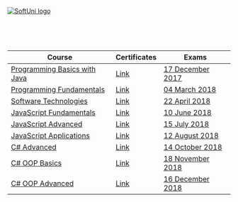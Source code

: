 <a href="https://softuni.bg/trainings/courses" rel="Courses" target="_blank" >  ![SoftUni logo][logo] <a/>

[logo]: http://innovationstarterbox.bg/wp-content/uploads/2016/05/Softuni_logo_trasparent.png "SoftUni Logo"

<br/>
<br/>
<br/>

|**Course**|**Certificates**|**Exams**|
|---|---|---|
|<a href="https://softuni.bg/trainings/1772/programming-basics-with-java-october-2017" > Programming Basics with Java</a>   | <a href="https://softuni.bg/certificates/details/50222/8bd006f6" target="_blank" > Link</a> | <a href="#" >17 December 2017</a> |
|<a href="https://softuni.bg/trainings/1786/programming-fundamentals-january-2018" target="_blank" > Programming Fundamentals  </a>| <a href="https://softuni.bg/certificates/details/51867/a3538ed8" target="_blank" > Link</a> | <a href="https://github.com/vdamov/softuni-software-engineering/tree/master/programming-fundamentals/Programming%20Fundamentals%20Exam%20-%20January%202018" >04 March 2018</a> |
|<a href="https://softuni.bg/trainings/1787/software-technologies-march-2018" target="_blank" > Software Technologies  </a> | <a href="https://softuni.bg/certificates/details/54186/f2bcd1ea" target="_blank" > Link</a> | <a href="https://github.com/vdamov/softuni-software-engineering/tree/master/software-technologies/Software%20Technologies%20Exam%20-%20March%20%202018" >22 April 2018</a> |
|<a href="https://softuni.bg/trainings/1968/js-fundamentals-may-2018" target="_blank" > JavaScript Fundamentals  </a> | <a href="https://softuni.bg/certificates/details/55003/049bb9ff" target="_blank" > Link</a> | <a href="https://github.com/vdamov/softuni-software-engineering/tree/master/javascript-fundamentals/JS%20Fundamentals%20Exam%20-%2010%20June%202018" >10 June 2018</a> |
|<a href="https://softuni.bg/trainings/1969/js-advanced-june-2018" target="_blank" > JavaScript Advanced  </a> | <a href="https://softuni.bg/certificates/details/56100/81cbc158" target="_blank" > Link</a> | <a href="https://github.com/vdamov/softuni-software-engineering/tree/master/javascript-advanced/JS%20Advanced%20Exam%20-%2015%20July%202018" >15 July 2018</a> |
|<a href="https://softuni.bg/trainings/1970/js-applications-july-2018" target="_blank" > JavaScript Applications  </a> | <a href="https://softuni.bg/certificates/details/57251/b3927969" target="_blank" > Link</a> | <a href="https://github.com/vdamov/softuni-software-engineering/tree/master/javascript-aplications/Exam/Car%20Tube%20-%2012%20August%202018" >12 August 2018</a> |
|<a href="https://softuni.bg/trainings/2092/csharp-advanced-september-2018" target="_blank" > C# Advanced  </a> | <a href="https://softuni.bg/certificates/details/58102/6e428b1b" target="_blank" > Link</a> | <a href="https://github.com/vdamov/softuni-software-engineering/tree/master/csharp-advanced/C%23%20Advanced%20Exam%20-%2014%20October%202018" >14 October 2018</a> |
|<a href="https://softuni.bg/trainings/2084/csharp-oop-basics-october-2018" target="_blank" > C# OOP Basics  </a> | <a href="https://softuni.bg/Certificates/Details/59787/d9ff8a56" target="_blank" > Link</a> | <a href="https://github.com/vdamov/softuni-software-engineering/tree/master/csharp-oop-basic/C%23%20OOP%20Basics%20Exam%20-%2018%20November%202018" >18 November 2018</a> |
|<a href="https://softuni.bg/trainings/2085/csharp-oop-advanced-november-2018" target="_blank" > C# OOP Advanced  </a> | <a href="#" target="_blank" > Link</a> | <a href="https://github.com/vdamov/softuni-software-engineering/tree/master/csharp-oop-advanced/C%23%20OOP%20Advanced%20Exam%20-%2016%20December%202018" >16 December 2018</a> |